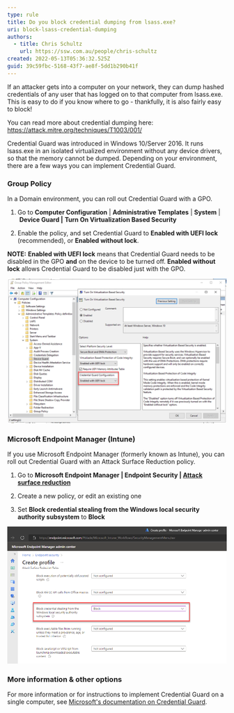 ```yaml
---
type: rule
title: Do you block credential dumping from lsass.exe?
uri: block-lsass-credential-dumping
authors:
  - title: Chris Schultz
    url: https://ssw.com.au/people/chris-schultz
created: 2022-05-13T05:36:32.525Z
guid: 39c59fbc-5168-43f7-ae8f-5dd1b290b41f
---
```

If an attacker gets into a computer on your network, they can dump hashed credentials of any user that has logged on to that computer from lsass.exe. This is easy to do if you know where to go - thankfully, it is also fairly easy to block!

You can read more about credential dumping here: <https://attack.mitre.org/techniques/T1003/001/>

<!--endintro-->

Credential Guard was introduced in Windows 10/Server 2016. It runs lsass.exe in an isolated virtualized environment without any device drivers, so that the memory cannot be dumped. Depending on your environment, there are a few ways you can implement Credential Guard.

### Group Policy

In a Domain environment, you can roll out Credential Guard with a GPO.

1. Go to **Computer Configuration** | **Administrative Templates** | **System** | **Device Guard |** **Turn On Virtualization Based Security**

2. Enable the policy, and set Credential Guard to **Enabled with UEFI lock** (recommended), or **Enabled without lock**.

**NOTE:** **Enabled with UEFI lock** means that Credential Guard needs to be disabled in the GPO **and** on the device to be turned off. **Enabled without lock** allows Credential Guard to be disabled just with the GPO.

![Figure: Credential Guard enabled in a Group Policy object](credential-guard-gpo.png)

### Microsoft Endpoint Manager (Intune)

If you use Microsoft Endpoint Manager (formerly known as Intune), you can roll out Credential Guard with an Attack Surface Reduction policy. 

1. Go to **Microsoft Endpoint Manager | Endpoint Security | [Attack surface reduction](https://endpoint.microsoft.com/#blade/Microsoft_Intune_Workflows/SecurityManagementMenu/asr)**

2. Create a new policy, or edit an existing one

3. Set **Block credential stealing from the Windows local security authority subsystem** to **Block**

![Figure: Credential Guard setting in Microsoft Endpoint Manager](credential-guard-mem.png)

### More information & other options

For more information or for instructions to implement Credential Guard on a single computer, see [Microsoft's documentation on Credential Guard](https://docs.microsoft.com/en-us/windows/security/identity-protection/credential-guard/credential-guard-manage).